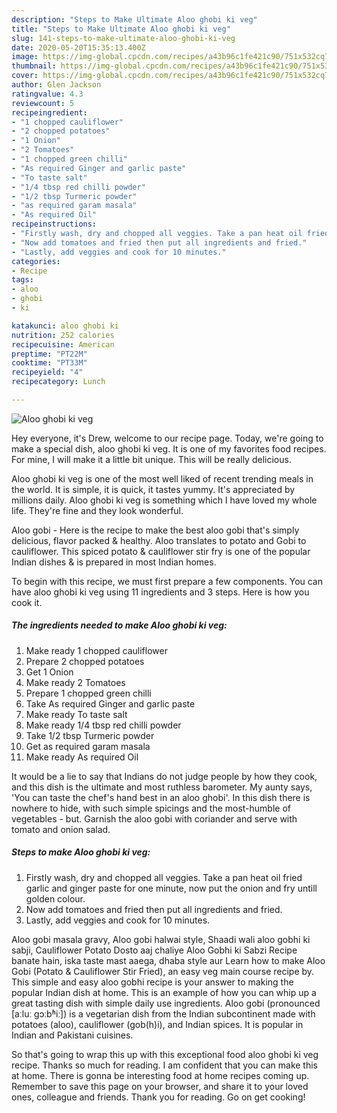 ```yaml
---
description: "Steps to Make Ultimate Aloo ghobi ki veg"
title: "Steps to Make Ultimate Aloo ghobi ki veg"
slug: 141-steps-to-make-ultimate-aloo-ghobi-ki-veg
date: 2020-05-20T15:35:13.400Z
image: https://img-global.cpcdn.com/recipes/a43b96c1fe421c90/751x532cq70/aloo-ghobi-ki-veg-recipe-main-photo.jpg
thumbnail: https://img-global.cpcdn.com/recipes/a43b96c1fe421c90/751x532cq70/aloo-ghobi-ki-veg-recipe-main-photo.jpg
cover: https://img-global.cpcdn.com/recipes/a43b96c1fe421c90/751x532cq70/aloo-ghobi-ki-veg-recipe-main-photo.jpg
author: Glen Jackson
ratingvalue: 4.3
reviewcount: 5
recipeingredient:
- "1 chopped cauliflower"
- "2 chopped potatoes"
- "1 Onion"
- "2 Tomatoes"
- "1 chopped green chilli"
- "As required Ginger and garlic paste"
- "To taste salt"
- "1/4 tbsp red chilli powder"
- "1/2 tbsp Turmeric powder"
- "as required garam masala"
- "As required Oil"
recipeinstructions:
- "Firstly wash, dry and chopped all veggies. Take a pan heat oil fried garlic and ginger paste for one minute, now put the onion and fry untill golden colour."
- "Now add tomatoes and fried then put all ingredients and fried."
- "Lastly, add veggies and cook for 10 minutes."
categories:
- Recipe
tags:
- aloo
- ghobi
- ki

katakunci: aloo ghobi ki 
nutrition: 252 calories
recipecuisine: American
preptime: "PT22M"
cooktime: "PT33M"
recipeyield: "4"
recipecategory: Lunch

---
```



![Aloo ghobi ki veg](https://img-global.cpcdn.com/recipes/a43b96c1fe421c90/751x532cq70/aloo-ghobi-ki-veg-recipe-main-photo.jpg)

Hey everyone, it's Drew, welcome to our recipe page. Today, we're going to make a special dish, aloo ghobi ki veg. It is one of my favorites food recipes. For mine, I will make it a little bit unique. This will be really delicious.

Aloo ghobi ki veg is one of the most well liked of recent trending meals in the world. It is simple, it is quick, it tastes yummy. It's appreciated by millions daily. Aloo ghobi ki veg is something which I have loved my whole life. They're fine and they look wonderful.

Aloo gobi - Here is the recipe to make the best aloo gobi that&#39;s simply delicious, flavor packed &amp; healthy. Aloo translates to potato and Gobi to cauliflower. This spiced potato &amp; cauliflower stir fry is one of the popular Indian dishes &amp; is prepared in most Indian homes.


To begin with this recipe, we must first prepare a few components. You can have aloo ghobi ki veg using 11 ingredients and 3 steps. Here is how you cook it.

<!--inarticleads1-->

##### The ingredients needed to make Aloo ghobi ki veg:

1. Make ready 1 chopped cauliflower
1. Prepare 2 chopped potatoes
1. Get 1 Onion
1. Make ready 2 Tomatoes
1. Prepare 1 chopped green chilli
1. Take As required Ginger and garlic paste
1. Make ready To taste salt
1. Make ready 1/4 tbsp red chilli powder
1. Take 1/2 tbsp Turmeric powder
1. Get as required garam masala
1. Make ready As required Oil


It would be a lie to say that Indians do not judge people by how they cook, and this dish is the ultimate and most ruthless barometer. My aunty says, &#39;You can taste the chef&#39;s hand best in an aloo ghobi&#39;. In this dish there is nowhere to hide, with such simple spicings and the most-humble of vegetables - but. Garnish the aloo gobi with coriander and serve with tomato and onion salad. 

<!--inarticleads2-->

##### Steps to make Aloo ghobi ki veg:

1. Firstly wash, dry and chopped all veggies. Take a pan heat oil fried garlic and ginger paste for one minute, now put the onion and fry untill golden colour.
1. Now add tomatoes and fried then put all ingredients and fried.
1. Lastly, add veggies and cook for 10 minutes.


Aloo gobi masala gravy, Aloo gobi halwai style, Shaadi wali aloo gobhi ki sabji, Cauliflower Potato Dosto aaj chaliye Aloo Gobhi ki Sabzi Recipe banate hain, iska taste mast aaega, dhaba style aur Learn how to make Aloo Gobi (Potato &amp; Cauliflower Stir Fried), an easy veg main course recipe by. This simple and easy aloo gobhi recipe is your answer to making the popular Indian dish at home. This is an example of how you can whip up a great tasting dish with simple daily use ingredients. Aloo gobi (pronounced [aːluː ɡɔːbʱiː]) is a vegetarian dish from the Indian subcontinent made with potatoes (aloo), cauliflower (gob(h)i), and Indian spices. It is popular in Indian and Pakistani cuisines. 

So that's going to wrap this up with this exceptional food aloo ghobi ki veg recipe. Thanks so much for reading. I am confident that you can make this at home. There is gonna be interesting food at home recipes coming up. Remember to save this page on your browser, and share it to your loved ones, colleague and friends. Thank you for reading. Go on get cooking!
